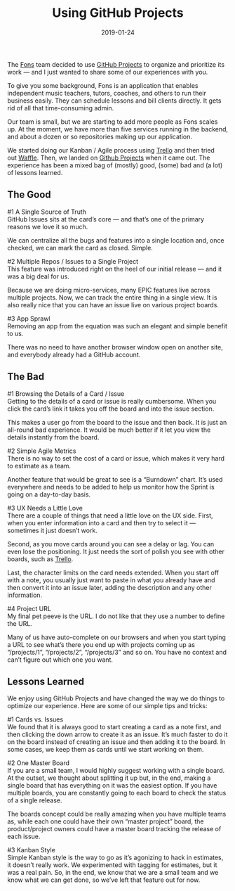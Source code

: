 ﻿---
title: 'Using GitHub Projects'
tags:
- Productivity
- Github
date: 2019-01-24
featured_image: 'github-projects-1.png'
---

The [Fons](https://fons.io/) team decided to use [GitHub Projects](https://github.com/blog/2272-introducing-projects-for-organizations) to organize and prioritize its work — and I just wanted to share some of our experiences with you.

To give you some background, Fons is an application that enables independent music teachers, tutors, coaches, and others to run their business easily. They can schedule lessons and bill clients directly. It gets rid of all that time-consuming admin.

Our team is small, but we are starting to add more people as Fons scales up. At the moment, we have more than five services running in the backend, and about a dozen or so repositories making up our application.

We started doing our Kanban / Agile process using [Trello](https://trello.com/) and then tried out [Waffle](https://waffle.io/). Then, we landed on [Github Projects](https://github.com/blog/2272-introducing-projects-for-organizations) when it came out. The experience has been a mixed bag of (mostly) good, (some) bad and (a lot) of lessons learned.

## The Good

#1 A Single Source of Truth  
GitHub Issues sits at the card’s core — and that’s one of the primary reasons we love it so much.

We can centralize all the bugs and features into a single location and, once checked, we can mark the card as closed. Simple.

#2 Multiple Repos / Issues to a Single Project  
This feature was introduced right on the heel of our initial release — and it was a big deal for us.

Because we are doing micro-services, many EPIC features live across multiple projects. Now, we can track the entire thing in a single view. It is also really nice that you can have an issue live on various project boards.

#3 App Sprawl  
Removing an app from the equation was such an elegant and simple benefit to us.

There was no need to have another browser window open on another site, and everybody already had a GitHub account.

## The Bad

#1 Browsing the Details of a Card / Issue  
Getting to the details of a card or issue is really cumbersome. When you click the card’s link it takes you off the board and into the issue section.

This makes a user go from the board to the issue and then back. It is just an all-round bad experience. It would be much better if it let you view the details instantly from the board.

#2 Simple Agile Metrics  
There is no way to set the cost of a card or issue, which makes it very hard to estimate as a team.

Another feature that would be great to see is a “Burndown” chart. It’s used everywhere and needs to be added to help us monitor how the Sprint is going on a day-to-day basis.

#3 UX Needs a Little Love  
There are a couple of things that need a little love on the UX side. First, when you enter information into a card and then try to select it — sometimes it just doesn’t work.

Second, as you move cards around you can see a delay or lag. You can even lose the positioning. It just needs the sort of polish you see with other boards, such as [Trello](https://trello.com/).

Last, the character limits on the card needs extended. When you start off with a note, you usually just want to paste in what you already have and then convert it into an issue later, adding the description and any other information.

#4 Project URL  
My final pet peeve is the URL. I do not like that they use a number to define the URL.

Many of us have auto-complete on our browsers and when you start typing a URL to see what’s there you end up with projects coming up as “/projects/1”, “/projects/2”, “/projects/3” and so on. You have no context and can’t figure out which one you want.

## Lessons Learned

We enjoy using GitHub Projects and have changed the way we do things to optimize our experience. Here are some of our simple tips and tricks:

#1 Cards vs. Issues  
We found that it is always good to start creating a card as a note first, and then clicking the down arrow to create it as an issue. It’s much faster to do it on the board instead of creating an issue and then adding it to the board. In some cases, we keep them as cards until we start working on them.

#2 One Master Board  
If you are a small team, I would highly suggest working with a single board. At the outset, we thought about splitting it up but, in the end, making a single board that has everything on it was the easiest option. If you have multiple boards, you are constantly going to each board to check the status of a single release.

The boards concept could be really amazing when you have multiple teams as, while each one could have their own “master project” board, the product/project owners could have a master board tracking the release of each issue.

#3 Kanban Style  
Simple Kanban style is the way to go as it’s agonizing to hack in estimates, it doesn’t really work. We experimented with tagging for estimates, but it was a real pain. So, in the end, we know that we are a small team and we know what we can get done, so we’ve left that feature out for now.
